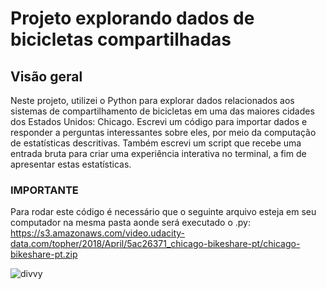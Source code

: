 # Projeto explorando dados de bicicletas compartilhadas

## Visão geral
Neste projeto, utilizei o Python para explorar dados relacionados aos sistemas de compartilhamento de bicicletas em uma das maiores cidades dos Estados Unidos: Chicago. Escrevi um código para importar dados e responder a perguntas interessantes sobre eles, por meio da computação de estatísticas descritivas. Também escrevi um script que recebe uma entrada bruta para criar uma experiência interativa no terminal, a fim de apresentar estas estatísticas.

### IMPORTANTE
Para rodar este código é necessário que o seguinte arquivo esteja em seu computador na mesma pasta aonde será executado o .py:
https://s3.amazonaws.com/video.udacity-data.com/topher/2018/April/5ac26371_chicago-bikeshare-pt/chicago-bikeshare-pt.zip

![divvy](http://www.mychicagoathlete.com/wp-content/uploads/DIVVYweb.jpg)
